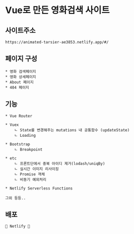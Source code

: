 # Vue로 만든 영화검색 사이트

## 사이트주소
```
https://animated-tarsier-ae3853.netlify.app/#/
```

## 페이지 구성
```
* 영화 검색페이지
* 영화 상세페이지
* About 페이지
* 404 페이지
```

## 기능
```
* Vue Router

* Vuex
    ㄴ State를 변경해주는 mutations 내 공통함수 (updateState)
    ㄴ Loading

* Bootstrap
    ㄴ Breakpoint

* etc
    ㄴ 프론트단에서 중복 아이디 제거(lodash/uniqBy)
    ㄴ 실시간 이미지 리사이징
    ㄴ Promise 객체
    ㄴ 비동기 예외처리

* Netlify Serverless Functions

그외 등등..
```

## 배포
```
💖 Netlify 💖
```